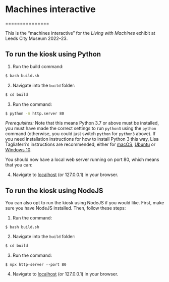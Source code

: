 # Machines interactive
===============

This is the “machines interactive” for the _Living with Machines_ exhibit at Leeds City Museum 2022–23.

To run the kiosk using Python
---------------

1. Run the build command:

```sh
$ bash build.sh
```

2. Navigate into the `build` folder:

```sh
$ cd build
```

3. Run the command:

```sh
$ python -m http.server 80
```

_Prerequisites:_ Note that this means Python 3.7 or above must be installed, you must have made the correct settings to run `python3` using the `python` command (otherwise, you could just switch `python` for `python3` above). If you need installation instructions for how to install Python 3 this way, Lisa Tagliaferri’s instructions are recommended, either for [macOS](https://www.digitalocean.com/community/tutorials/how-to-install-python-3-and-set-up-a-local-programming-environment-on-macos), [Ubuntu](https://www.digitalocean.com/community/tutorials/how-to-install-python-3-and-set-up-a-programming-environment-on-an-ubuntu-20-04-server) or [Windows 10](https://www.digitalocean.com/community/tutorials/how-to-install-python-3-and-set-up-a-local-programming-environment-on-windows-10).

You should now have a local web server running on port 80, which means that you can:

4. Navigate to [localhost](http://localhost) (or 127.0.0.1) in your browser.

To run the kiosk using NodeJS
---------------

You can also opt to run the kiosk using NodeJS if you would like. First, make sure you have NodeJS installed. Then, follow these steps:

1. Run the command:

```
$ bash build.sh
```

2. Navigate into the `build` folder:

```sh
$ cd build
```

3. Run the command:

```
$ npx http-server --port 80
```

4. Navigate to [localhost](http://localhost) (or 127.0.0.1) in your browser.
